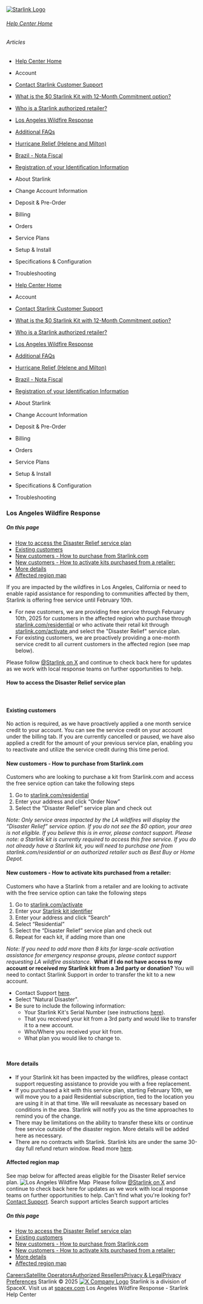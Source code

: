 [![Starlink Logo](https://www.starlink.com/_next/image?url=%2Fassets%2Fimages%2Flogo%2Flogo_white.png&w=3840&q=75)](https://www.starlink.com/support/article/<https:/www.starlink.com/>)
###### [Help Center Home](https://www.starlink.com/support/article/</support>)
###### Articles
  * [Help Center Home](https://www.starlink.com/support/article/</support>)
  * Account
  * [Contact Starlink Customer Support](https://www.starlink.com/support/article/</support/article/bdb63773-e93b-74e8-8e12-2da2fb6d534e>)
  * [What is the $0 Starlink Kit with 12-Month Commitment option?](https://www.starlink.com/support/article/</support/article/3a6a481b-f039-c82d-fa60-9a41fca1d1cb>)
  * [Who is a Starlink authorized retailer? ](https://www.starlink.com/support/article/</support/article/8a90222d-7c32-edd7-51f6-f696ece07105>)
  * [Los Angeles Wildfire Response](https://www.starlink.com/support/article/</support/article/6b54f490-bbb4-04ee-4ee7-3750d3d831fc>)
  * [Additional FAQs](https://www.starlink.com/support/article/</support/article/1668200d-1ce5-196c-d4bb-a39be9b27dbc>)
  * [Hurricane Relief (Helene and Milton)](https://www.starlink.com/support/article/</support/article/58126733-e4d2-db62-b919-9da261a4e096>)
  * [Brazil - Nota Fiscal](https://www.starlink.com/support/article/</support/article/0510d2b9-df68-9c24-f749-1e528ae6ca0e>)
  * [Registration of your Identification Information](https://www.starlink.com/support/article/</support/article/6189953a-dd63-a4dc-611c-ee799fdff348>)
  * About Starlink
  * Change Account Information
  * Deposit & Pre-Order
  * Billing
  * Orders
  * Service Plans
  * Setup & Install
  * Specifications & Configuration
  * Troubleshooting


  * [Help Center Home](https://www.starlink.com/support/article/</support>)
  * Account
  * [Contact Starlink Customer Support](https://www.starlink.com/support/article/</support/article/bdb63773-e93b-74e8-8e12-2da2fb6d534e>)
  * [What is the $0 Starlink Kit with 12-Month Commitment option?](https://www.starlink.com/support/article/</support/article/3a6a481b-f039-c82d-fa60-9a41fca1d1cb>)
  * [Who is a Starlink authorized retailer? ](https://www.starlink.com/support/article/</support/article/8a90222d-7c32-edd7-51f6-f696ece07105>)
  * [Los Angeles Wildfire Response](https://www.starlink.com/support/article/</support/article/6b54f490-bbb4-04ee-4ee7-3750d3d831fc>)
  * [Additional FAQs](https://www.starlink.com/support/article/</support/article/1668200d-1ce5-196c-d4bb-a39be9b27dbc>)
  * [Hurricane Relief (Helene and Milton)](https://www.starlink.com/support/article/</support/article/58126733-e4d2-db62-b919-9da261a4e096>)
  * [Brazil - Nota Fiscal](https://www.starlink.com/support/article/</support/article/0510d2b9-df68-9c24-f749-1e528ae6ca0e>)
  * [Registration of your Identification Information](https://www.starlink.com/support/article/</support/article/6189953a-dd63-a4dc-611c-ee799fdff348>)
  * About Starlink
  * Change Account Information
  * Deposit & Pre-Order
  * Billing
  * Orders
  * Service Plans
  * Setup & Install
  * Specifications & Configuration
  * Troubleshooting


### Los Angeles Wildfire Response
##### On this page
  * [How to access the Disaster Relief service plan](https://www.starlink.com/support/article/<#how-to-access-the-disaster-relief-service-plan>)
  * [Existing customers](https://www.starlink.com/support/article/<#existing-customers>)
  * [New customers - How to purchase from Starlink.com](https://www.starlink.com/support/article/<#new-customers-how-to-purchase-from-starlink-com>)
  * [New customers - How to activate kits purchased from a retailer:](https://www.starlink.com/support/article/<#new-customers-how-to-activate-kits-purchased-from-a-retailer>)
  * [More details](https://www.starlink.com/support/article/<#more-details>)
  * [Affected region map](https://www.starlink.com/support/article/<#affected-region-map>)


If you are impacted by the wildfires in Los Angeles, California or need to enable rapid assistance for responding to communities affected by them, Starlink is offering free service until February 10th. 
  * For new customers, we are providing free service through February 10th, 2025 for customers in the affected region who purchase through [starlink.com/residential](https://www.starlink.com/support/article/<https:/starlink.com/residential>) or who activate their retail kit through [starlink.com/activate ](https://www.starlink.com/support/article/<https:/www.starlink.com/activate>) and select the "Disaster Relief" service plan. 
  * For existing customers, we are proactively providing a one-month service credit to all current customers in the affected region (see map below). ​


Please follow [@Starlink on X](https://www.starlink.com/support/article/<https:/x.com/Starlink>) and continue to check back here for updates as we work with local response teams on further opportunities to help.
​ 
#### How to access the Disaster Relief service plan
​ 
#### Existing customers
No action is required, as we have proactively applied a one month service credit to your account. You can see the service credit on your account under the billing tab. 
If you are currently cancelled or paused, we have also applied a credit for the amount of your previous service plan, enabling you to reactivate and utilize the service credit during this time period.
​
#### New customers - How to purchase from Starlink.com
Customers who are looking to purchase a kit from Starlink.com and access the free service option can take the following steps
  1. Go to [starlink.com/residential](https://www.starlink.com/support/article/<https:/starlink.com/residential>)
  2. Enter your address and click “Order Now”
  3. Select the “Disaster Relief” service plan and check out


_Note: Only service areas impacted by the LA wildfires will display the “Disaster Relief” service option. If you do not see the $0 option, your area is not eligible. If you believe this is in error, please contact support._
_Please note: a Starlink kit is currently required to access this free service. If you do not already have a Starlink kit, you will need to purchase one from starlink.com/residential or an authorized retailer such as Best Buy or Home Depot._
​ 
#### New customers - How to activate kits purchased from a retailer:
Customers who have a Starlink from a retailer and are looking to activate with the free service option can take the following steps
  1. Go to [starlink.com/activate ](https://www.starlink.com/support/article/<https:/www.starlink.com/activate>)
  2. Enter your [Starlink kit identifier](https://www.starlink.com/support/article/<https:/www.starlink.com/support/article/2802431a-135f-0671-4c1b-4cedb65b291a?helpCenter=true>)
  3. Enter your address and click “Search”
  4. Select “Residential”
  5. Select the “Disaster Relief” service plan and check out
  6. Repeat for each kit, if adding more than one


_Note: If you need to add more than 8 kits for large-scale activation assistance for emergency response groups, please contact support requesting LA wildfire assistance._
​ 
**What if I do not have access to my account or received my Starlink kit from a 3rd party or donation?**
You will need to contact Starlink Support in order to transfer the kit to a new account. 
  * Contact Support [here](https://www.starlink.com/support/article/<https:/www.starlink.com/support/guest-contact?source=la_wildfire_faq>).
  * Select "Natural Disaster".
  * Be sure to include the following information: 
    * Your Starlink Kit's Serial Number (see instructions [here](https://www.starlink.com/support/article/<https:/www.starlink.com/support/article/2802431a-135f-0671-4c1b-4cedb65b291a>)).
    * That you received your kit from a 3rd party and would like to transfer it to a new account.
    * Who/Where you received your kit from.
    * What plan you would like to change to.


​ 
#### More details
  * If your Starlink kit has been impacted by the wildfires, please contact support requesting assistance to provide you with a free replacement.
  * If you purchased a kit with this service plan, starting February 10th, we will move you to a paid Residential subscription, tied to the location you are using it in at that time. We will reevaluate as necessary based on conditions in the area. Starlink will notify you as the time approaches to remind you of the change.
  * There may be limitations on the ability to transfer these kits or continue free service outside of the disaster region. More details will be added here as necessary.
  * There are no contracts with Starlink. Starlink kits are under the same 30-day full refund return window. Read more [here](https://www.starlink.com/support/article/<https:/www.starlink.com/support/article/a522bcf2-1e26-981f-1530-c05052fe2b9c>). ​


#### Affected region map
See map below for affected areas eligible for the Disaster Relief service plan.
![Los Angeles Wildfire Map](https://www.starlink.com/public-files/LosAngelesSupport_02.png)
​ 
Please follow [@Starlink on X](https://www.starlink.com/support/article/<https:/x.com/Starlink>) and continue to check back here for updates as we work with local response teams on further opportunities to help.
Can't find what you're looking for? [Contact Support](https://www.starlink.com/support/article/</support/tickets?sourceType=web_article_help_center&sourceValue=6b54f490-bbb4-04ee-4ee7-3750d3d831fc>).
Search support articles
Search support articles
##### On this page
  * [How to access the Disaster Relief service plan](https://www.starlink.com/support/article/<#how-to-access-the-disaster-relief-service-plan>)
  * [Existing customers](https://www.starlink.com/support/article/<#existing-customers>)
  * [New customers - How to purchase from Starlink.com](https://www.starlink.com/support/article/<#new-customers-how-to-purchase-from-starlink-com>)
  * [New customers - How to activate kits purchased from a retailer:](https://www.starlink.com/support/article/<#new-customers-how-to-activate-kits-purchased-from-a-retailer>)
  * [More details](https://www.starlink.com/support/article/<#more-details>)
  * [Affected region map](https://www.starlink.com/support/article/<#affected-region-map>)


[Careers](https://www.starlink.com/support/article/<https:/www.spacex.com/careers>)[Satellite Operators](https://www.starlink.com/support/article/<https:/starlink.com/satellite-operators>)[Authorized Resellers](https://www.starlink.com/support/article/<https:/starlink.com/resellers>)[Privacy & Legal](https://www.starlink.com/support/article/<https:/starlink.com/legal>)[Privacy Preferences](https://www.starlink.com/support/article/<>)
Starlink © 2025
[![X Company Logo](https://www.starlink.com/assets/images/icons/x-logo.svg)](https://www.starlink.com/support/article/<https:/twitter.com/Starlink>)
Starlink is a division of SpaceX. Visit us at [spacex.com](https://www.starlink.com/support/article/<https:/www.spacex.com/>)
Los Angeles Wildfire Response - Starlink Help Center
